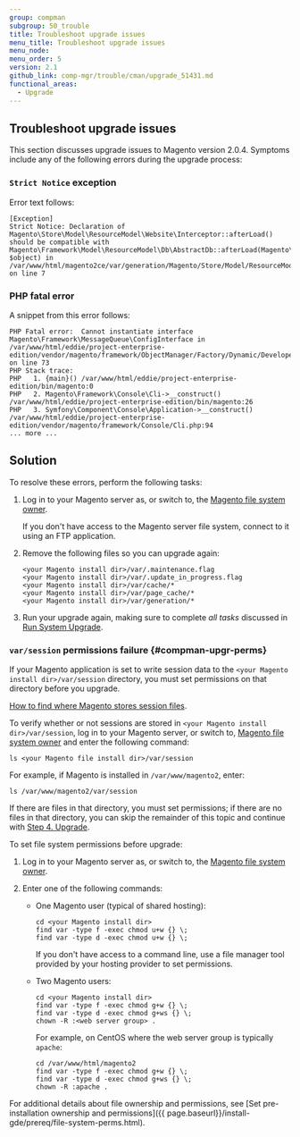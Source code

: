 ```yaml
---
group: compman
subgroup: 50_trouble
title: Troubleshoot upgrade issues
menu_title: Troubleshoot upgrade issues
menu_node:
menu_order: 5
version: 2.1
github_link: comp-mgr/trouble/cman/upgrade_51431.md
functional_areas:
  - Upgrade
---
```


## Troubleshoot upgrade issues
This section discusses upgrade issues to Magento version 2.0.4. Symptoms include any of the following errors during the upgrade process:

### `Strict Notice` exception
Error text follows:

	[Exception]                                                                                                                                                
	Strict Notice: Declaration of Magento\Store\Model\ResourceModel\Website\Interceptor::afterLoad() should be compatible with Magento\Framework\Model\ResourceModel\Db\AbstractDb::afterLoad(Magento\Framework\DataObject $object) in /var/www/html/magento2ce/var/generation/Magento/Store/Model/ResourceModel/Website/Interceptor.php on line 7   

### PHP fatal error
A snippet from this error follows:

	PHP Fatal error:  Cannot instantiate interface Magento\Framework\MessageQueue\ConfigInterface in /var/www/html/eddie/project-enterprise-edition/vendor/magento/framework/ObjectManager/Factory/Dynamic/Developer.php on line 73
	PHP Stack trace:
	PHP   1. {main}() /var/www/html/eddie/project-enterprise-edition/bin/magento:0
	PHP   2. Magento\Framework\Console\Cli->__construct() /var/www/html/eddie/project-enterprise-edition/bin/magento:26
	PHP   3. Symfony\Component\Console\Application->__construct() /var/www/html/eddie/project-enterprise-edition/vendor/magento/framework/Console/Cli.php:94
	... more ...

## Solution
To resolve these errors, perform the following tasks:

1.	Log in to your Magento server as, or switch to, the [Magento file system owner]({{page.baseurl}}/install-gde/prereq/apache-user.html).

	If you don't have access to the Magento server file system, connect to it using an FTP application.
2.	Remove the following files so you can upgrade again:

		<your Magento install dir>/var/.maintenance.flag
		<your Magento install dir>/var/.update_in_progress.flag
		<your Magento install dir>/var/cache/*
		<your Magento install dir>/var/page_cache/*
		<your Magento install dir>/var/generation/*

3.	Run your upgrade again, making sure to complete _all tasks_ discussed in [Run System Upgrade]({{page.baseurl}}/comp-mgr/upgrader/upgrade-start.html).


### `var/session` permissions failure {#compman-upgr-perms}
If your Magento application is set to write session data to the `<your Magento install dir>/var/session` directory, you must set permissions on that directory before you upgrade.

[How to find where Magento stores session files]({{page.baseurl}}/config-guide/sessions.html).

To verify whether or not sessions are stored in `<your Magento install dir>/var/session`, log in to your Magento server, or switch to, [Magento file system owner]({{page.baseurl}}/install-gde/prereq/apache-user.html) and enter the following command:

	ls <your Magento file install dir>/var/session

For example, if Magento is installed in `/var/www/magento2`, enter:

	ls /var/www/magento2/var/session

If there are files in that directory, you must set permissions; if there are no files in that directory, you can skip the remainder of this topic and continue with [Step 4. Upgrade]({{page.baseurl}}/comp-mgr/upgrader/upgrade.html).

To set file system permissions before upgrade:

1.	Log in to your Magento server as, or switch to, the [Magento file system owner]({{page.baseurl}}/install-gde/prereq/apache-user.html).
2.	Enter one of the following commands:

	*	One Magento user (typical of shared hosting):

			cd <your Magento install dir>
			find var -type f -exec chmod u+w {} \;
			find var -type d -exec chmod u+w {} \;

		If you don't have access to a command line, use a file manager tool provided by your hosting provider to set permissions.

	*	Two Magento users:

			cd <your Magento install dir>
			find var -type f -exec chmod g+w {} \;
			find var -type d -exec chmod g+ws {} \;
			chown -R :<web server group> .

		For example, on CentOS where the web server group is typically `apache`:

			cd /var/www/html/magento2
			find var -type f -exec chmod g+w {} \;
			find var -type d -exec chmod g+ws {} \;
			chown -R :apache .

For additional details about file ownership and permissions, see [Set pre-installation ownership and permissions]({{ page.baseurl}}/install-gde/prereq/file-system-perms.html).
